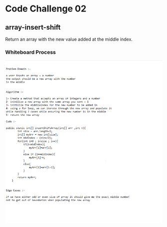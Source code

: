 # Code Challenge 02

## array-insert-shift
Return an array with the new value added at the middle index.


### Whiteboard Process
![alt text](array-insert-shift.png)